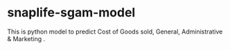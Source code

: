 # snaplife-sgam-model
This is python model to predict Cost of Goods sold, General, Administrative &amp; Marketing . 
